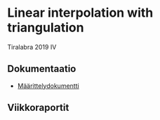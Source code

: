 # Linear interpolation with triangulation 

Tiralabra 2019 IV 

## Dokumentaatio

* [Määrittelydokumentti](documentation/maarittelydokumentti.md)

## Viikkoraportit